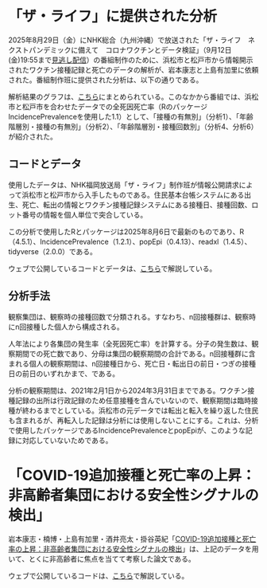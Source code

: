 # 「ザ・ライフ」に提供された分析
2025年8月29日（金）にNHK総合（九州沖縄）で放送された「ザ・ライフ　ネクストパンデミックに備えて　コロナワクチンとデータ検証」（9月12日(金)19:55まで[見逃し配信](https://plus.nhk.jp/watch/st/400_g1_2025082938566)）の番組制作のために、浜松市と松戸市から情報開示されたワクチン接種記録と死亡のデータの解析が、岩本康志と上島有加里に依頼された。番組制作班に提供された分析は、以下の通りである。

解析結果のグラフは、[こちら](https://covid-vaccine-jp.iwmtyss.com/VRS/JP_VRS2_results_Japan.html)にまとめられている。このなかから番組では、浜松市と松戸市を合わせたデータでの全死因死亡率（RのパッケージIncidencePrevalenceを使用した1.1）として、「接種の有無別」（分析1）、「年齢階層別・接種の有無別」（分析2）、「年齢階層別・接種回数別」（分析4、分析6）が紹介された。

## コードとデータ
使用したデータは、NHK福岡放送局「ザ・ライフ」制作班が情報公開請求によって浜松市と松戸市から入手したものである。住民基本台帳システムにある出生、死亡、転出の情報とワクチン接種記録システムにある接種日、接種回数、ロット番号の情報を個人単位で突合している。

この分析で使用したRとパッケージは2025年8月6日で最新のものであり、R（4.5.1）、IncidencePrevalence（1.2.1）、popEpi（0.4.13）、readxl（1.4.5）、tidyverse（2.0.0）である。

ウェブで公開しているコードとデータは、[こちら](docs/doc_002_2508.pdf)で解説している。

## 分析手法
観察集団は、観察時の接種回数で分類される。すなわち、n回接種群は、観察時にn回接種した個人から構成される。

人年法により各集団の発生率（全死因死亡率）を計算する。分子の発生数は、観察期間での死亡数であり、分母は集団の観察期間の合計である。n回接種群に含まれる個人の観察期間は、n回接種日から、死亡日・転出日の前日・つぎの接種日の前日のいずれかまで、である。

分析の観察期間は、2021年2月1日から2024年3月31日までである。ワクチン接種記録の出所は行政記録のため任意接種を含んでいないので、観察期間は臨時接種が終わるまでとしている。浜松市の元データでは転出と転入を繰り返した住民も含まれるが、再転入した記録は分析には使用しないことにする。これは、分析で使用したパッケージであるIncidencePrevalenceとpopEpiが、このような記録に対応していないためである。

# 「COVID-19追加接種と死亡率の上昇：非高齢者集団における安全性シグナルの検出」

岩本康志・楠博・上島有加里・酒井亮太・掛谷英紀「[COVID-19追加接種と死亡率の上昇：非高齢者集団における安全性シグナルの検出]( https://covid-vaccine-jp.iwmtyss.com/VRS/docs/doc_001_2508.pdf)」は、上記のデータを用いて、とくに非高齢者に焦点を当てて考察した論文である。

ウェブで公開しているコードは、[こちら](docs/doc_003_2508.pdf)で解説している。
